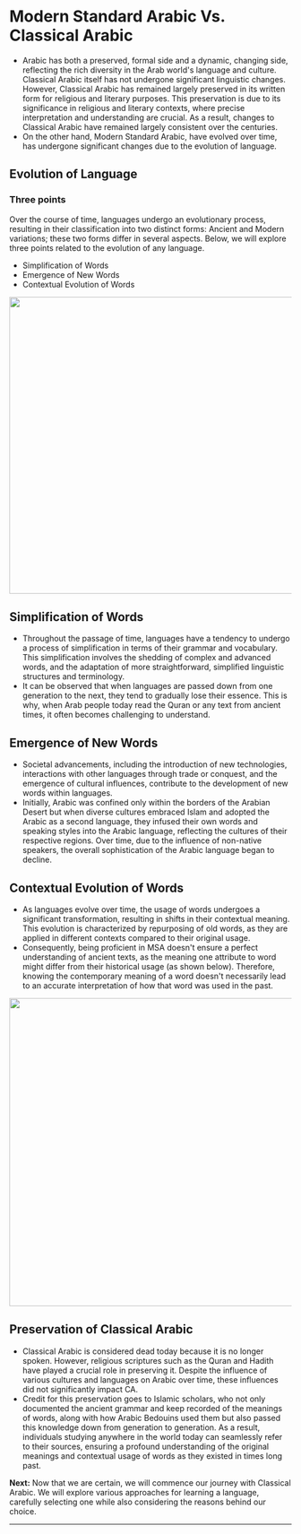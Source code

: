 # Modern Standard Arabic Vs. Classical Arabic
- Arabic has both a preserved, formal side and a dynamic, changing side, reflecting the rich diversity in the Arab world's language and culture. Classical Arabic itself has not undergone significant linguistic changes. However, Classical Arabic has remained largely preserved in its written form for religious and literary purposes. This preservation is due to its significance in religious and literary contexts, where precise interpretation and understanding are crucial. As a result, changes to Classical Arabic have remained largely consistent over the centuries.
- On the other hand, Modern Standard Arabic, have evolved over time, has undergone significant changes due to the evolution of language.


## Evolution of Language
### Three points
Over the course of time, languages undergo an evolutionary process, resulting in their classification into two distinct forms: Ancient and Modern variations; these two forms differ in several aspects. Below, we will explore three points related to the evolution of any language.
- Simplification of Words
- Emergence of New Words
- Contextual Evolution of Words

<p align="center">
  <img src="https://github.com/mdfnam/QnA/assets/156814846/dcb65fa3-2c67-472f-9537-0b428d025c87" width="530">
</p>

## Simplification of Words
- Throughout the passage of time, languages have a tendency to undergo a process of simplification in terms of their grammar and vocabulary. This simplification involves the shedding of complex and advanced words, and the adaptation of more straightforward, simplified linguistic structures and terminology.
- It can be observed that when languages are passed down from one generation to the next, they tend to gradually lose their essence. This is why, when Arab people today read the Quran or any text from ancient times, it often becomes challenging to understand.

## Emergence of New Words
- Societal advancements, including the introduction of new technologies, interactions with other languages through trade or conquest, and the emergence of cultural influences, contribute to the development of new words within languages.
- Initially, Arabic was confined only within the borders of the Arabian Desert but when diverse cultures embraced Islam and adopted the Arabic as a second language, they infused their own words and speaking styles into the Arabic language, reflecting the cultures of their respective regions. Over time, due to the influence of non-native speakers, the overall sophistication of the Arabic language began to decline.

## Contextual Evolution of Words
- As languages evolve over time, the usage of words undergoes a significant transformation, resulting in shifts in their contextual meaning. This evolution is characterized by repurposing of old words, as they are applied in different contexts compared to their original usage.
- Consequently, being proficient in MSA doesn't ensure a perfect understanding of ancient texts, as the meaning one attribute to word might differ from their historical usage (as shown below). Therefore, knowing the contemporary meaning of a word doesn't necessarily lead to an accurate interpretation of how that word was used in the past.

<p align="center">
  <img src="https://github.com/mdfnam/QnA/assets/156814846/8c879ece-1190-4c30-bae3-74d8264eb765" width="550">
</p>

## Preservation of Classical Arabic
- Classical Arabic is considered dead today because it is no longer spoken. However, religious scriptures such as the Quran and Hadith have played a crucial role in preserving it. Despite the influence of various cultures and languages on Arabic over time, these influences did not significantly impact CA.
- Credit for this preservation goes to Islamic scholars, who not only documented the ancient grammar and keep recorded of the meanings of words, along with how Arabic Bedouins used them but also passed this knowledge down from generation to generation. As a result, individuals studying anywhere in the world today can seamlessly refer to their sources, ensuring a profound understanding of the original meanings and contextual usage of words as they existed in times long past.

**Next:** Now that we are certain, we will commence our journey with Classical Arabic. We will explore various approaches for learning a language, carefully selecting one while also considering the reasons behind our choice.

---
